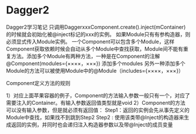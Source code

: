 # Dagger2
Dagger2学习笔记
只调用DaggerxxxComponent.create().inject(mContainer)的时候就会初始化被@inject标记的xxx的实例。
如果Module只有有参构造器，则必须显式传入Module实例。
一个Component可以包含多个Module，这样Component获取依赖时候会自动从多个Module中查找获取，Module间不能有重复方法。添加多个Module有两种方法，一种是在Component的注解@Component(modules={××××，×××}) 添加多个modules
另外一种添加多个Module的方法可以被使用Module中的@Module（includes={××××，×××}）

Component定义方法的规则

1）对应上面苹果容器的例子，Component的方法输入参数一般只有一个，对应了需要注入的Container。有输入参数返回值类型就是void 
2）Component的方法可以没有输入参数，但是就必须有返回值：
Step1：返回的实例会先从事先定义的Module中查找，如果找不到跳到Step2 
Step2 : 使用该类带@Inject的构造器来生成返回的实例，并同时也会递归注入构造器参数以及带@Inject的成员变量
